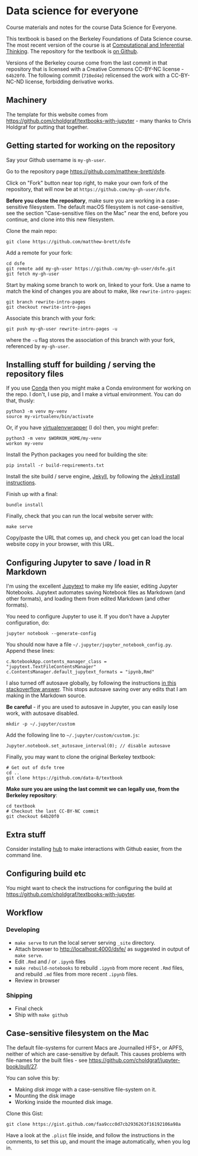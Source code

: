 # Data science for everyone

Course materials and notes for the course Data Science for Everyone.

This textbook is based on the Berkeley Foundations of Data Science course.
The most recent version of the course is at [Computational and Inferential
Thinking](https://www.inferentialthinking.com).  The repository for the
textbook is [on Github](https://github.com/data8/textbook).

Versions of the Berkeley course come from the last commit in that repository
that is licensed with a Creative Commons CC-BY-NC license - `64b20f0`.  The
following commit (`710ed4e`) relicensed the work with a CC-BY-NC-ND license,
forbidding derivative works.

## Machinery

The template for this website comes from
<https://github.com/choldgraf/textbooks-with-jupyter> - many thanks to Chris
Holdgraf for putting that together.

## Getting started for working on the repository

Say your Github username is `my-gh-user`.

Go to the repository page <https://github.com/matthew-brett/dsfe>.

Click on "Fork" button near top right, to make your own fork of the
repository, that will now be at `https://github.com/my-gh-user/dsfe`.

**Before you clone the repository**, make sure you are working in a
case-sensitive filesystem.  The default macOS filesystem is not
case-sensitive, see the section "Case-sensitive files on the Mac" near the
end, before you continue, and clone into this new filesystem.

Clone the main repo:

```
git clone https://github.com/matthew-brett/dsfe
```

Add a remote for your fork:

```
cd dsfe
git remote add my-gh-user https://github.com/my-gh-user/dsfe.git
git fetch my-gh-user
```

Start by making some branch to work on, linked to your fork.  Use a name to
match the kind of changes you are about to make, like `rewrite-intro-pages`:

```
git branch rewrite-intro-pages
git checkout rewrite-intro-pages
```

Associate this branch with your fork:

```
git push my-gh-user rewrite-intro-pages -u
```

where the `-u` flag stores the association of this branch with your fork,
referenced by `my-gh-user`.

## Installing stuff for building / serving the repository files

If you use [Conda](https://conda.io/docs) then you might make a Conda
environment for working on the repo.  I don't, I use pip, and I make a
virtual environment.  You can do that, thusly:

```
python3 -m venv my-venv
source my-virtualenv/bin/activate
```

Or, if you have
[virtualenvwrapper](https://virtualenvwrapper.readthedocs.io/en/stable/) (I
do) then, you might prefer:

```
python3 -m venv $WORKON_HOME/my-venv
workon my-venv
```

Install the Python packages you need for building the site:

```
pip install -r build-requirements.txt
```

Install the site build / serve engine, [Jekyll](https://jekyllrb.com), by
following the [Jekyll install
instructions](https://jekyllrb.com/docs/installation).

Finish up with a final:

```
bundle install
```

Finally, check that you can run the local website server with:

```
make serve
```

Copy/paste the URL that comes up, and check you get can load the local website copy in your browser, with this URL.


## Configuring Jupyter to save / load in R Markdown

I'm using the excellent [Jupytext](https://github.com/mwouts/jupytext) to make
my life easier, editing Jupyter Notebooks.  Jupytext automates saving Notebook
files as Markdown (and other formats), and loading them from edited Markdown
(and other formats).

You need to configure Jupyter to use it.  If you don't have a Jupyter
configuration, do:

```
jupyter notebook --generate-config
```

You should now have a file `~/.jupyter/jupyter_notebook_config.py`.  Append
these lines:

```
c.NotebookApp.contents_manager_class = "jupytext.TextFileContentsManager"
c.ContentsManager.default_jupytext_formats = "ipynb,Rmd"
```

I also turned off autosave globally, by following the instructions [in this
stackoverflow answer](https://stackoverflow.com/a/45980165).  This stops
autosave saving over any edits that I am making in the Markdown source.

**Be careful** - if you are used to autosave in Jupyter, you can easily lose
work, with autosave disabled.

```
mkdir -p ~/.jupyter/custom
```

Add the following line to `~/.jupyter/custom/custom.js`:

```
Jupyter.notebook.set_autosave_interval(0); // disable autosave
```

Finally, you may want to clone the original Berkeley textbook:

```
# Get out of dsfe tree
cd ..
git clone https://github.com/data-8/textbook
```

**Make sure you are using the last commit we can legally use, from the
Berkeley repository**:

```
cd textbook
# Checkout the last CC-BY-NC commit
git checkout 64b20f0
```

## Extra stuff

Consider installing [hub](https://github.com/github/hub) to make interactions
with Github easier, from the command line.

## Configuring build etc

You might want to check the instructions for configuring the build at
https://github.com/choldgraf/textbooks-with-jupyter.

## Workflow

### Developing

* `make serve` to run the local server serving `_site` directory.
* Attach browser to <http://localhost:4000/dsfe/> as suggested in output of
  `make serve`.
* Edit `.Rmd` and / or `.ipynb` files
* `make rebuild-notebooks` to rebuild `.ipynb` from more recent `.Rmd` files,
  and rebuild `.md` files from more recent `.ipynb` files.
* Review in browser

### Shipping

* Final check
* Ship with `make github`

## Case-sensitive filesystem on the Mac

The default file-systems for current Macs are Journalled HFS+, or APFS,
neither of which are case-sensitive by default.  This causes problems with
file-names for the built files - see
<https://github.com/choldgraf/jupyter-book/pull/27>.

You can solve this by:

* Making *disk image* with a case-sensitive file-system on it.
* Mounting the disk image
* Working inside the mounted disk image.

Clone this Gist:

```
git clone https://gist.github.com/faa9ccc0d7cb2936263f16192106a98a
```

Have a look at the `.plist` file inside, and follow the instructions in the
comments, to set this up, and mount the image automatically, when you log in.
